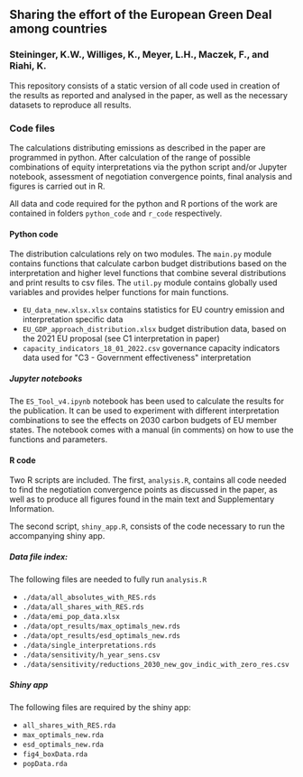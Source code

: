 ## Sharing the effort of the European Green Deal among countries
### Steininger, K.W., Williges, K., Meyer, L.H., Maczek, F., and Riahi, K.
This repository consists of a static version of all code used in creation of the results as reported and analysed in the paper, as well as the necessary datasets to reproduce all results.

### Code files
The calculations distributing emissions as described in the paper are programmed in python. After calculation of the range of possible combinations of equity interpretations via the python script and/or Jupyter notebook, assessment of negotiation convergence points, final analysis and figures is carried out in R.

All data and code required for the python and R portions of the work are contained in folders `python_code` and `r_code` respectively.

#### Python code
The distribution calculations rely on two modules. The `main.py` module contains functions that calculate carbon budget distributions based on the interpretation and higher level functions that combine several distributions and print results to csv files. The `util.py` module contains globally used variables and provides helper functions for main functions.
  * `EU_data_new.xlsx.xlsx` contains statistics for EU country emission and interpretation specific data
  * `EU_GDP_approach_distribution.xlsx` budget distribution data, based on the 2021 EU proposal (see C1 interpretation in paper)
  * `capacity_indicators_18_01_2022.csv` governance capacity indicators data used for "C3 - Government effectiveness" interpretation

##### Jupyter notebooks
The `ES_Tool_v4.ipynb` notebook has been used to calculate the results for the publication. It can be used to experiment with different interpretation combinations to see the effects on 2030 carbon budgets of EU member states. The notebook comes with a manual (in comments) on how to use the functions and parameters.

#### R code
Two R scripts are included. The first, `analysis.R`, contains all code needed to find the negotiation convergence points as discussed in the paper, as well as to produce all figures found in the main text and Supplementary Information.

The second script, `shiny_app.R`, consists of the code necessary to run the accompanying shiny app.

##### Data file index:
The following files are needed to fully run `analysis.R`
  * `./data/all_absolutes_with_RES.rds`
  * `./data/all_shares_with_RES.rds`
  * `./data/emi_pop_data.xlsx`
  * `./data/opt_results/max_optimals_new.rds`
  * `./data/opt_results/esd_optimals_new.rds`
  * `./data/single_interpretations.rds`
  * `./data/sensitivity/h_year_sens.csv`
  * `./data/sensitivity/reductions_2030_new_gov_indic_with_zero_res.csv`

##### Shiny app
The following files are required by the shiny app:
  * `all_shares_with_RES.rda`
  * `max_optimals_new.rda`
  * `esd_optimals_new.rda`
  * `fig4_boxData.rda`
  * `popData.rda`
